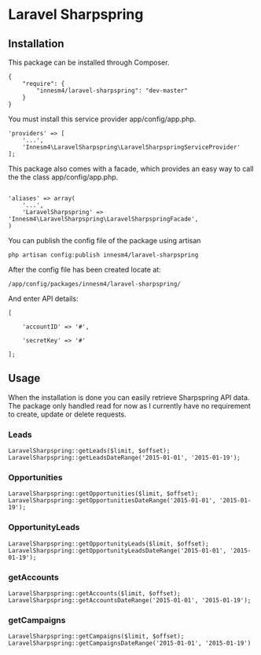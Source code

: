 Laravel Sharpspring
===================

## Installation

This package can be installed through Composer.

```
{
    "require": {
		"innesm4/laravel-sharpspring": "dev-master"
	}
}
```

You must install this service provider app/config/app.php.

```
'providers' => [
    '...',
    'Innesm4\LaravelSharpspring\LaravelSharpspringServiceProvider'
];
```

This package also comes with a facade, which provides an easy way to call the the class app/config/app.php.


```

'aliases' => array(
	'...',
	'LaravelSharpspring' => 'Innesm4\LaravelSharpspring\LaravelSharpspringFacade',
)
```

You can publish the config file of the package using artisan

```
php artisan config:publish innesm4/laravel-sharpspring
```

After the config file has been created locate at:

```
/app/config/packages/innesm4/laravel-sharpspring/
```

And enter API details:

```
[

    'accountID' => '#',

    'secretKey' => '#'

];
```    

## Usage

When the installation is done you can easily retrieve Sharpspring API data. The package only handled read for now as I currently have no requirement to create, update or delete requests.

### Leads

```
LaravelSharpspring::getLeads($limit, $offset);
LaravelSharpspring::getLeadsDateRange('2015-01-01', '2015-01-19');
```   

### Opportunities

```
LaravelSharpspring::getOpportunities($limit, $offset);
LaravelSharpspring::getOpportunitiesDateRange('2015-01-01', '2015-01-19');
```   

### OpportunityLeads

```
LaravelSharpspring::getOpportunityLeads($limit, $offset);
LaravelSharpspring::getOpportunityLeadsDateRange('2015-01-01', '2015-01-19');
```   

### getAccounts

```
LaravelSharpspring::getAccounts($limit, $offset); 
LaravelSharpspring::getAccountsDateRange('2015-01-01', '2015-01-19');
```   

### getCampaigns

```
LaravelSharpspring::getCampaigns($limit, $offset);
LaravelSharpspring::getCampaignsDateRange('2015-01-01', '2015-01-19')
```   